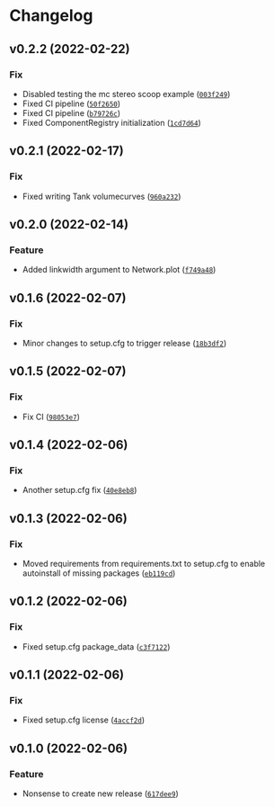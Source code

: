 # Changelog

<!--next-version-placeholder-->

## v0.2.2 (2022-02-22)
### Fix
* Disabled testing the mc stereo scoop example ([`003f249`](https://github.com/oopnet/oopnet/commit/003f249099a40d6b5c647571c0b8ef48f3be8fca))
* Fixed CI pipeline ([`50f2650`](https://github.com/oopnet/oopnet/commit/50f2650ea56249cb58d247210d41443c2d194283))
* Fixed CI pipeline ([`b79726c`](https://github.com/oopnet/oopnet/commit/b79726cbda8e37cd1cd9c675146f3b43cf67b15a))
* Fixed ComponentRegistry initialization ([`1cd7d64`](https://github.com/oopnet/oopnet/commit/1cd7d64184856de6b2633a1ceda4dbc2038e3ebe))

## v0.2.1 (2022-02-17)
### Fix
* Fixed writing Tank volumecurves ([`960a232`](https://github.com/oopnet/oopnet/commit/960a23287042eb8f20012748c4fbbca38f959a7e))

## v0.2.0 (2022-02-14)
### Feature
* Added linkwidth argument to Network.plot ([`f749a48`](https://github.com/oopnet/oopnet/commit/f749a4803e5583bea126791ed2c54e28a1059b6f))

## v0.1.6 (2022-02-07)
### Fix
* Minor changes to setup.cfg to trigger release ([`18b3df2`](https://github.com/oopnet/oopnet/commit/18b3df2a166bd0ae575b128d0f5753755428acc1))

## v0.1.5 (2022-02-07)
### Fix
* Fix CI ([`98053e7`](https://github.com/oopnet/oopnet/commit/98053e7775ce0d87a239ea991e4905070f8a463f))

## v0.1.4 (2022-02-06)
### Fix
* Another setup.cfg fix ([`40e8eb8`](https://github.com/oopnet/oopnet/commit/40e8eb81d6a87839029de4566861539cd6d067c6))

## v0.1.3 (2022-02-06)
### Fix
* Moved requirements from requirements.txt to setup.cfg to enable autoinstall of missing packages ([`eb119cd`](https://github.com/oopnet/oopnet/commit/eb119cd954d35f4ad49b1625651d3a2167e5c7a7))

## v0.1.2 (2022-02-06)
### Fix
* Fixed setup.cfg package_data ([`c3f7122`](https://github.com/oopnet/oopnet/commit/c3f71223641b51a31b4e6e9282436480190a598b))

## v0.1.1 (2022-02-06)
### Fix
* Fixed setup.cfg license ([`4accf2d`](https://github.com/oopnet/oopnet/commit/4accf2d1038e4755bb5ec64b97c082f23376f2eb))

## v0.1.0 (2022-02-06)
### Feature
* Nonsense to create new release ([`617dee9`](https://github.com/oopnet/oopnet/commit/617dee993de458a42b374bc61a3eee834f699beb))
